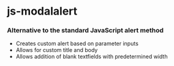 <h1>js-modalalert</h1>
<h3>Alternative to the standard JavaScript alert method</h3>
<ul>
<li>Creates custom alert based on parameter inputs</li>
<li>Allows for custom title and body</li>
<li>Allows addition of blank textfields with predetermined width</li>
</ul>

